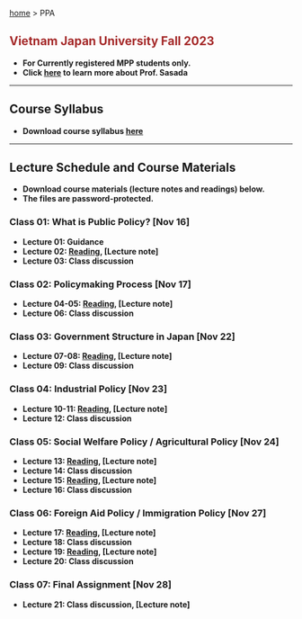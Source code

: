 [home](https://hirosasada.github.io/) > PPA  
## <font color="BROWN">Vietnam Japan University Fall 2023</font>    
- **For Currently registered MPP students only.**  
- **Click [here](https://hirosasada.github.io/) to learn more about Prof. Sasada**  
__________________________________________________________  
    
## Course Syllabus      
- **Download course syllabus [here](https://drive.google.com/file/d/14HU7G4FD3OhqzZu_kQJeczbvB6Y_ruP5/view?usp=sharing)**   

__________________________________________________________  
    
## Lecture Schedule and Course Materials  
- **Download course materials (lecture notes and readings) below.**  
- **The files are password-protected.**  
### Class 01: What is Public Policy? [Nov 16]  
- **Lecture 01: Guidance**    
- **Lecture 02: [Reading](https://drive.google.com/file/d/1-gpPMhYiJyrjltMS2AiZIaw7X2pGA7l0/view?usp=sharing), [Lecture note]**   
- **Lecture 03: Class discussion**  
### Class 02: Policymaking Process [Nov 17]    
- **Lecture 04-05: [Reading](https://drive.google.com/file/d/1qE7tWCvEmKFPvFg_EmMNThgp4UJj943g/view?usp=sharing), [Lecture note]**   
- **Lecture 06: Class discussion**  
### Class 03: Government Structure in Japan [Nov 22]    
- **Lecture 07-08: [Reading](https://drive.google.com/file/d/1wBbTRzsGGpBSJRPTVrI7J8IeqKM-_VjQ/view?usp=sharing), [Lecture note]**  
- **Lecture 09: Class discussion**  
### Class 04: Industrial Policy [Nov 23]   
- **Lecture 10-11: [Reading](https://drive.google.com/file/d/1Y4mfIwx1EWLEMQvpcjNLNNJD6banbsYW/view?usp=drive_link),  [Lecture note]**  
- **Lecture 12: Class discussion**  
### Class 05: Social Welfare Policy / Agricultural Policy [Nov 24]   
- **Lecture 13: [Reading](https://drive.google.com/file/d/1vzYHnnFQbWAxgmz8_yaFpbOnNXx7jJQs/view?usp=sharing), [Lecture note]**  
- **Lecture 14: Class discussion**
- **Lecture 15: [Reading](https://drive.google.com/file/d/1SSTvF69W2sYGTrTZCGh06OJfDZx5wIa7/view?usp=sharing), [Lecture note]**  
- **Lecture 16: Class discussion**  
### Class 06: Foreign Aid Policy / Immigration Policy [Nov 27]   
- **Lecture 17: [Reading](https://drive.google.com/file/d/1tio_s2c1Vn5YM45vnzoLERLMvkBCfF2Z/view?usp=sharing), [Lecture note]**  
- **Lecture 18: Class discussion**  
- **Lecture 19: [Reading](https://drive.google.com/file/d/1LkfbwQAeH0E2LMiCYCC2v1FU-sJ6dvoC/view?usp=sharing), [Lecture note]**  
- **Lecture 20: Class discussion**  
### Class 07: Final Assignment [Nov 28]   
- **Lecture 21: Class discussion, [Lecture note]**   
